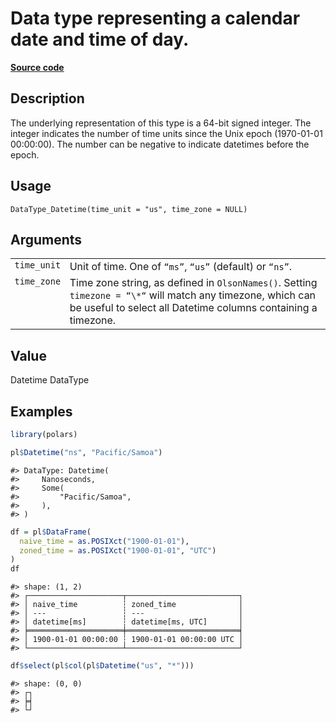 

# Data type representing a calendar date and time of day.

[**Source code**](https://github.com/pola-rs/r-polars/tree/c47431ca69622f79ed7a3f1d7bfee6075ffabfee/R/datatype.R#L186)

## Description

The underlying representation of this type is a 64-bit signed integer.
The integer indicates the number of time units since the Unix epoch
(1970-01-01 00:00:00). The number can be negative to indicate datetimes
before the epoch.

## Usage

<pre><code class='language-R'>DataType_Datetime(time_unit = "us", time_zone = NULL)
</code></pre>

## Arguments

<table>
<tr>
<td style="white-space: nowrap; font-family: monospace; vertical-align: top">
<code id="DataType_Datetime_:_time_unit">time_unit</code>
</td>
<td>
Unit of time. One of <code>“ms”</code>, <code>“us”</code> (default) or
<code>“ns”</code>.
</td>
</tr>
<tr>
<td style="white-space: nowrap; font-family: monospace; vertical-align: top">
<code id="DataType_Datetime_:_time_zone">time_zone</code>
</td>
<td>
Time zone string, as defined in <code>OlsonNames()</code>. Setting
<code>timezone = “\*“</code> will match any timezone, which can be
useful to select all Datetime columns containing a timezone.
</td>
</tr>
</table>

## Value

Datetime DataType

## Examples

``` r
library(polars)

pl$Datetime("ns", "Pacific/Samoa")
```

    #> DataType: Datetime(
    #>     Nanoseconds,
    #>     Some(
    #>         "Pacific/Samoa",
    #>     ),
    #> )

``` r
df = pl$DataFrame(
  naive_time = as.POSIXct("1900-01-01"),
  zoned_time = as.POSIXct("1900-01-01", "UTC")
)
df
```

    #> shape: (1, 2)
    #> ┌─────────────────────┬─────────────────────────┐
    #> │ naive_time          ┆ zoned_time              │
    #> │ ---                 ┆ ---                     │
    #> │ datetime[ms]        ┆ datetime[ms, UTC]       │
    #> ╞═════════════════════╪═════════════════════════╡
    #> │ 1900-01-01 00:00:00 ┆ 1900-01-01 00:00:00 UTC │
    #> └─────────────────────┴─────────────────────────┘

``` r
df$select(pl$col(pl$Datetime("us", "*")))
```

    #> shape: (0, 0)
    #> ┌┐
    #> ╞╡
    #> └┘
